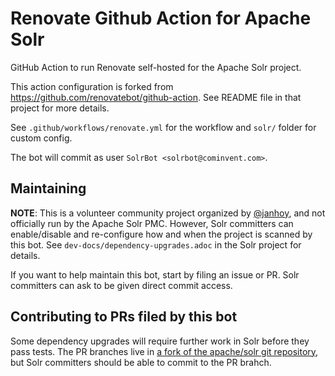 # Renovate Github Action for Apache Solr

GitHub Action to run Renovate self-hosted for the Apache Solr project. 

This action configuration is forked from https://github.com/renovatebot/github-action. See README file in that project for more details.

See `.github/workflows/renovate.yml` for the workflow and `solr/` folder for custom config.

The bot will commit as user `SolrBot <solrbot@cominvent.com>`.

## Maintaining

**NOTE**: This is a volunteer community project organized by [@janhoy](https://github.com/janhoy), and not
officially run by the Apache Solr PMC. However, Solr committers can enable/disable and re-configure how and when
the project is scanned by this bot. See `dev-docs/dependency-upgrades.adoc` in the Solr project for details.

If you want to help maintain this bot, start by filing an issue or PR. Solr committers can
ask to be given direct commit access.

## Contributing to PRs filed by this bot

Some dependency upgrades will require further work in Solr before they pass tests.
The PR branches live in [a fork of the apache/solr git repository](https://github.com/solrbot/apache-_-solr), but Solr committers should be able to commit to the PR brahch.
